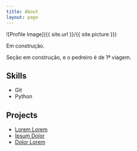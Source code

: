 ```yaml
---
title: About
layout: page
---
```

![Profile Image]({{ site.url }}/{{ site.picture }})

<p> Em construção.</p>

<p> Seção em construção, e o pedreiro é de 1ª viagem.</p>

<h2>Skills</h2>

<ul class="skill-list">
	<li>Git</li>
	<li>Python</li>
</ul>

<h2>Projects</h2>

<ul>
	<li><a href="https://github.com/">Lorem Lorem</a></li>
	<li><a href="https://github.com/">Ipsum Dolor</a></li>
	<li><a href="https://github.com/">Dolor Lorem</a></li>
</ul>
